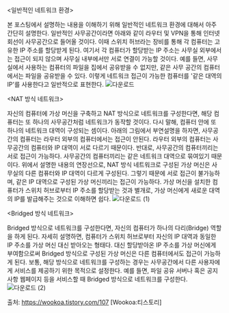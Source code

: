 <일반적인 네트워크 환경>

본 포스팅에서 설명하는 내용을 이해하기 위해 일반적인 네트워크 환경에 대해서 아주 간단히 설명한다. 
일반적인 사무공간이라면 아래와 같이 라우터 및 VPN을 통해 인터넷 회선이 사무공간으로 들어올 것이다. 
이때 스위치 허브라는 장비를 통해 각 컴퓨터는 고유한 IP 주소를 할당받게 된다. 
여기서 각 컴퓨터가 할당받는 IP 주소는 사무실 외부에서는 접근이 되지 않으며 사무실 내부에서만 서로 연결이 가능할 것이다.
예를 들면, 사무실에서 사용하는 컴퓨터의 파일을 집에서 공유받을 수 없지만, 같은 사무 공간의 컴퓨터에서는 파일을 공유받을 수 있다. 이렇게 네트워크 접근이 가능한 컴퓨터를 '같은 대역의 IP'를 사용한다고 일반적으로 표현한다.
![다운로드](https://user-images.githubusercontent.com/97571604/173190581-057a6202-17b7-4bee-bbcd-39ab418b98d0.png)


<NAT 방식 네트워크>

자신의 컴퓨터에 가상 머신을 구축하고 NAT 방식으로 네트워크를 구성한다면, 
해당 컴퓨터는 또 하나의 사무공간처럼 네트워크가 동작할 것이다.
다시 말해, 컴퓨터 안에 또 하나의 네트워크 대역이 구성되는 셈이다. 
아래의 그림에서 부연설명을 하자면, 사무공간의 컴퓨터는 라우터 외부의 컴퓨터에서는 접근이 안된다. 라우터 외부의 컴퓨터는 사무공간의 컴퓨터와 IP 대역이 서로 다르기 때문이다. 반대로, 사무공간의 컴퓨터끼리는 서로 접근이 가능하다. 사무공간의 컴퓨터끼리는 같은 네트워크 대역으로 묶여있기 때문이다.
위에서 설명한 내용의 연장선으로, NAT 방식 네트워크로 구성된 가상 머신은 사무실의 다른 컴퓨터와 IP 대역이 다르게 구성된다. 그렇기 때문에 서로 접근이 불가능하며, 같은 IP 대역으로 구성된 가상 머신끼리는 접근이 가능하다. 가상 머신을 설치한 컴퓨터가 스위치 허브로부터 IP 주소를 할당받는 것과 별개로, 가상 머신에게 새로운 대역의 IP를 발급해주는 것으로 이해하면 쉽다.
![다운로드 (1)](https://user-images.githubusercontent.com/97571604/173190594-734235fe-3e09-45d1-8aff-51d61c5082f5.png)

<Bridged 방식 네트워크>

Bridged 방식으로 네트워크를 구성한다면, 자신의 컴퓨터가 하나의 다리(Bridge) 역할을 하게 된다.
자세히 설명하면, 컴퓨터가 스위치 허브로부터 자신의 IP 대역과 동일한 IP 주소를 가상 머신 대신 받아오는 형태다.
대신 할당받아온 IP 주소를 가상 머신에게 부여함으로써 Bridged 방식으로 구성된 가상 머신은 다른 컴퓨터에서도 접근이 가능하게 된다.
보통, 해당 방식으로 네트워크를 구성하는 경우는 사무공간에서 다른 사용자에게 서비스를 제공하기 위한 목적으로 설정한다.
예를 들면, 파일 공유 서버나 혹은 공지사항 웹페이지 등을 서비스할 때 Bridged 방식으로 네트워크를 구성한다.
![다운로드 (2)](https://user-images.githubusercontent.com/97571604/173190595-1cbfa6a9-237c-4219-af1c-dfa3b1ed7a57.png)

출처: https://wookoa.tistory.com/107 [Wookoa:티스토리]

